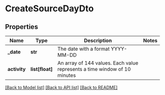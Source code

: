 # CreateSourceDayDto

## Properties
Name | Type | Description | Notes
------------ | ------------- | ------------- | -------------
**_date** | **str** | The date with a format YYYY-MM-DD | 
**activity** | **list[float]** | An array of 144 values. Each value represents a time window of 10 minutes | 

[[Back to Model list]](../README.md#documentation-for-models) [[Back to API list]](../README.md#documentation-for-api-endpoints) [[Back to README]](../README.md)


